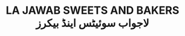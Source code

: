 ---
title: "LA JAWAB SWEETS AND BAKERS لاجواب سوئیٹس اینڈ بیکرز"
url: /karachi/la-jawab-sweets-and-bakers-ljwb-swy-ytts-yndd-bykhrz/
shop: bakery
---